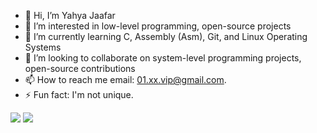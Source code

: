 - 👋 Hi, I’m Yahya Jaafar
- 👀 I’m interested in low-level programming, open-source projects
- 🌱 I’m currently learning C, Assembly (Asm), Git, and Linux Operating Systems
- 💞️ I’m looking to collaborate on system-level programming projects, open-source contributions
- 📫 How to reach me
  email: 01.xx.vip@gmail.com.
- ⚡ Fun fact: I'm not unique.

<!---
N0ViP/N0ViP is a ✨ special ✨ repository because its `README.md` (this file) appears on your GitHub profile.
You can click the Preview link to take a look at your changes.
--->

<img src="https://github-readme-activity-graph.vercel.app/graph?username=n0vip&theme=react-dark&area=true&hide_border=false&hide_title=false&custom_title=n0vip%27s+Contribution+Graph&radius=16&color=3366ff&area_color=3366ff" />


<img src="https://github-readme-stats.vercel.app/api?username=n0vip&show_icons=true&theme=react&bg_color=0d1117&rank_icon=github&custom_title=n0vip%27s+Github+Stats&hide_border=true" />
